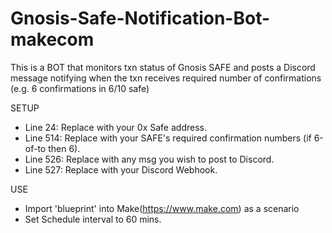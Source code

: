 # Gnosis-Safe-Notification-Bot-makecom

This is a BOT that monitors txn status of Gnosis SAFE and posts a Discord message notifying when the txn receives required number of confirmations (e.g. 6 confirmations in 6/10 safe)

SETUP
- Line 24: Replace with your 0x Safe address.
- Line 514: Replace with your SAFE's required confirmation numbers (if 6-of-to then 6).
- Line 526: Replace with any msg you wish to post to Discord.
- Line 527: Replace with your Discord Webhook.

USE
- Import 'blueprint' into Make(https://www.make.com) as a scenario
- Set Schedule interval to 60 mins.
